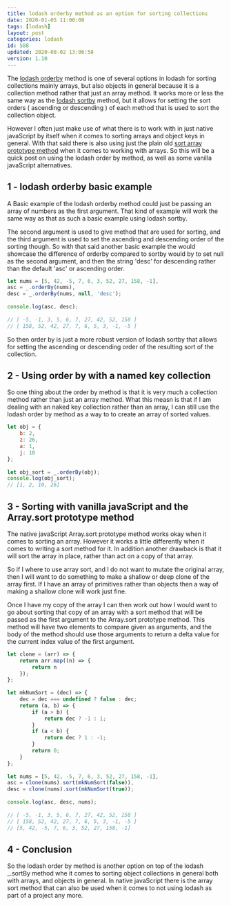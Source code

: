 ```yaml
---
title: lodash orderby method as an option for sorting collections
date: 2020-01-05 11:00:00
tags: [lodash]
layout: post
categories: lodash
id: 588
updated: 2020-08-02 13:06:58
version: 1.10
---
```


The [lodash orderby](https://lodash.com/docs/4.17.15#orderBy) method is one of several options in lodash for sorting collections mainly arrays, but also objects in general because it is a collection method rather that just an array method. It works more or less the same way as the [lodash sortby](/2018/07/06/lodash_sortby/) method, but it allows for setting the sort orders \( ascending or descending \) of each method that is used to sort the collection object. 

However I often just make use of what there is to work with in just native javaScript by itself when it comes to sorting arrays and object keys in general. With that said there is also using just the plain old [sort array prototype method](/2019/12/02/js-array-sort/) when it comes to working  with arrays. So this will be a quick post on using the lodash order by method, as well as some vanilla javaScript alternatives.

<!-- more -->

## 1 - lodash orderby basic example

A Basic example of the lodash orderby method could just be passing an array of numbers as the first argument. That kind of example will work the same way as that as such a basic example using lodash sortby. 

The second argument is used to give method that are used for sorting, and the third argument is used to set the ascending and descending order of the sorting though. So with that said another basic example the would showcase the difference of orderby compared to sortby would by to set null as the second argument, and then the string 'desc' for descending rather than the default 'asc' or ascending order.

```js
let nums = [5, 42, -5, 7, 6, 3, 52, 27, 158, -1],
asc = _.orderBy(nums),
desc = _.orderBy(nums, null, 'desc');
 
console.log(asc, desc);
 
// [ -5, -1, 3, 5, 6, 7, 27, 42, 52, 158 ]
// [ 158, 52, 42, 27, 7, 6, 5, 3, -1, -5 ]
```

So then order by is just a more robust version of lodash sortby that allows for setting the ascending or descending order of the resulting sort of the collection.

## 2 - Using order by with a named key collection

So one thing about the order by method is that it is very much a collection method rather than just an array method. What this measn is that if I am dealing with an naked key collection rather than an array, I can still use the lodash order by method as a way to to create an array of sorted values.

```js
let obj = {
    b: 2,
    z: 26,
    a: 1,
    j: 10
};
 
let obj_sort = _.orderBy(obj);
console.log(obj_sort);
// [1, 2, 10, 26]
```

## 3 - Sorting with vanilla javaScript and the Array.sort prototype method

The native javaScript Array.sort prototype method works okay when it comes to sorting an array. However it works a little differently when it comes to writing a sort method for it. In addition another drawback is that it will sort the array in place, rather than act on a copy of that array.

So if I where to use array sort, and I do not want to mutate the original array, then I will want to do something to make a shallow or deep clone of the array first. If I have an array of primitives rather than objects then a way of making a shallow clone will work just fine. 

Once I have my copy of the array I can then work out how I would want to go about sorting that copy of an array with a sort method that will be passed as the first argument to the Array.sort prototype method. This method will have two elements to compare given as arguments, and the body of the method should use those arguments to return a delta value for the current index value of the first argument.

```js
let clone = (arr) => {
    return arr.map((n) => {
        return n
    });
};
 
let mkNumSort = (dec) => {
    dec = dec === undefined ? false : dec;
    return (a, b) => {
        if (a > b) {
            return dec ? -1 : 1;
        }
        if (a < b) {
            return dec ? 1 : -1;
        }
        return 0;
    }
};
 
let nums = [5, 42, -5, 7, 6, 3, 52, 27, 158, -1],
asc = clone(nums).sort(mkNumSort(false)),
desc = clone(nums).sort(mkNumSort(true));
 
console.log(asc, desc, nums);
 
// [ -5, -1, 3, 5, 6, 7, 27, 42, 52, 158 ]
// [ 158, 52, 42, 27, 7, 6, 5, 3, -1, -5 ]
// [5, 42, -5, 7, 6, 3, 52, 27, 158, -1]
```

## 4 - Conclusion

So the lodash order by method is another option on top of the lodash \_.sortBy method whe it comes to sorting object collections in general both with arrays, and objects in general. In native javaScript there is the array sort method that can also be used when it comes to not using lodash as part of a project any more.